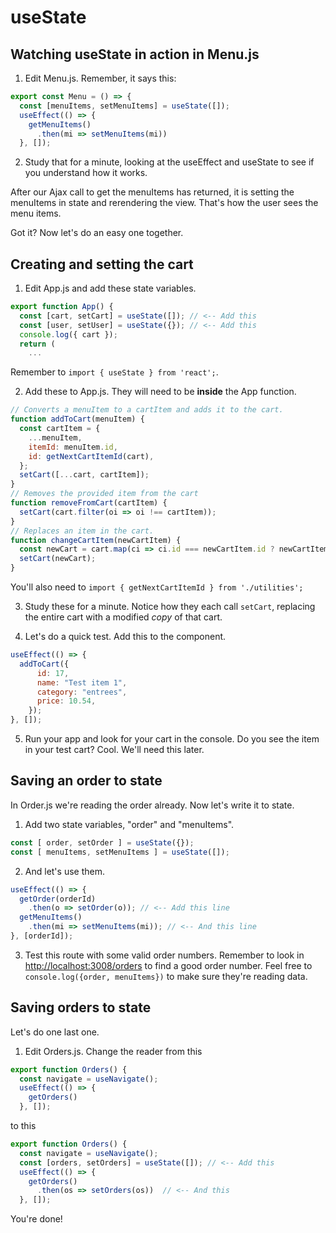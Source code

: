 # useState
<!-- Time: 20 min -->

## Watching useState in action in Menu.js
1. Edit Menu.js. Remember, it says this:
```JavaScript
export const Menu = () => {
  const [menuItems, setMenuItems] = useState([]);
  useEffect(() => {
    getMenuItems()
      .then(mi => setMenuItems(mi))
  }, []);
  ```
2. Study that for a minute, looking at the useEffect and useState to see if you understand how it works.

After our Ajax call to get the menuItems has returned, it is setting the menuItems in state and rerendering the view. That's how the user sees the menu items.

Got it? Now let's do an easy one together.

## Creating and setting the cart
1. Edit App.js and add these state variables.
```JavaScript
export function App() {
  const [cart, setCart] = useState([]); // <-- Add this
  const [user, setUser] = useState({}); // <-- Add this
  console.log({ cart });
  return (
    ...
```
Remember to `import { useState } from 'react';`.

2. Add these to App.js. They will need to be **inside** the App function.
```JavaScript
// Converts a menuItem to a cartItem and adds it to the cart.
function addToCart(menuItem) {
  const cartItem = {
    ...menuItem,
    itemId: menuItem.id,
    id: getNextCartItemId(cart),
  };
  setCart([...cart, cartItem]);
}
// Removes the provided item from the cart
function removeFromCart(cartItem) {
  setCart(cart.filter(oi => oi !== cartItem));
}
// Replaces an item in the cart. 
function changeCartItem(newCartItem) {
  const newCart = cart.map(ci => ci.id === newCartItem.id ? newCartItem : ci);
  setCart(newCart);
}
```
You'll also need to `import { getNextCartItemId } from './utilities';`

3. Study these for a minute. Notice how they each call `setCart`, replacing the entire cart with a modified *copy* of that cart.

4. Let's do a quick test. Add this to the component.
```JavaScript
useEffect(() => {
  addToCart({
      id: 17,
      name: "Test item 1",
      category: "entrees",
      price: 10.54,
    });
}, []);
```
5. Run your app and look for your cart in the console. Do you see the item in your test cart? Cool. We'll need this later.

## Saving an order to state
In Order.js we're reading the order already. Now let's write it to state.

1. Add two state variables, "order" and "menuItems". 
```JavaScript
const [ order, setOrder ] = useState({});
const [ menuItems, setMenuItems ] = useState([]);
```

2. And let's use them. 
```JavaScript
useEffect(() => {
  getOrder(orderId)
    .then(o => setOrder(o)); // <-- Add this line
  getMenuItems()
    .then(mi => setMenuItems(mi)); // <-- And this line
}, [orderId]);
```

3. Test this route with some valid order numbers. Remember to look in [http://localhost:3008/orders](http://localhost:3008/orders) to find a good order number. Feel free to `console.log({order, menuItems})` to make sure they're reading data.

## Saving orders to state
Let's do one last one. 

1.  Edit Orders.js. Change the reader from this
```JavaScript
export function Orders() {
  const navigate = useNavigate();
  useEffect(() => {
    getOrders()
  }, []);
```
to this
```JavaScript
export function Orders() {
  const navigate = useNavigate();
  const [orders, setOrders] = useState([]); // <-- Add this
  useEffect(() => {
    getOrders()
      .then(os => setOrders(os))  // <-- And this
  }, []);
```

You're done!